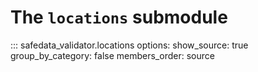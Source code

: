 # The `locations` submodule

::: safedata_validator.locations
    options:
        show_source: true
        group_by_category: false
        members_order: source
